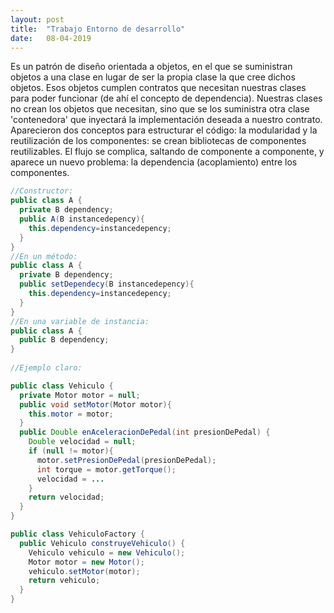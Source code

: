 ```yaml
---
layout: post
title:  "Trabajo Entorno de desarrollo"
date:   08-04-2019
---
```


<p class="intro"><span class="dropcap">E</span>s un patrón de diseño orientada a objetos, en el que se suministran objetos a una clase en lugar de ser la propia clase la que cree dichos objetos. Esos objetos cumplen contratos que necesitan nuestras clases para poder funcionar (de ahí el concepto de dependencia). Nuestras clases no crean los objetos que necesitan, sino que se los suministra otra clase 'contenedora' que inyectará la implementación deseada a nuestro contrato.  
  Aparecieron dos conceptos para estructurar el código: la modularidad y la reutilización de los componentes: se crean bibliotecas de componentes reutilizables. El flujo se complica, saltando de componente a componente, y aparece un nuevo problema: la dependencia (acoplamiento) entre los componentes.  

```java
//Constructor:  
public class A {
  private B dependency;
  public A(B instancedepency){
    this.dependency=instancedepency;
  }
}  
//En un método:
public class A {
  private B dependency;
  public setDependecy(B instancedepency){
    this.dependency=instancedepency;
  }
}  
//En una variable de instancia:  
public class A {
  public B dependency;
}  
  
//Ejemplo claro:  

public class Vehiculo {
  private Motor motor = null;
  public void setMotor(Motor motor){
    this.motor = motor;
  }
  public Double enAceleracionDePedal(int presionDePedal) {
    Double velocidad = null;
    if (null != motor){
      motor.setPresionDePedal(presionDePedal);
      int torque = motor.getTorque();
      velocidad = ...
    }
    return velocidad;
  }
}  

public class VehiculoFactory {
  public Vehiculo construyeVehiculo() {
    Vehiculo vehiculo = new Vehiculo();
    Motor motor = new Motor();
    vehiculo.setMotor(motor);
    return vehiculo;
  }
}
```
